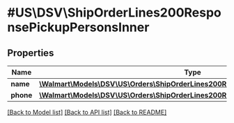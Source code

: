 # #US\DSV\ShipOrderLines200ResponsePickupPersonsInner

## Properties

Name | Type | Description | Notes
------------ | ------------- | ------------- | -------------
**name** | [**\Walmart\Models\DSV\US\Orders\ShipOrderLines200ResponsePickupPersonsInnerName**](ShipOrderLines200ResponsePickupPersonsInnerName.md) |  | [optional]
**phone** | [**\Walmart\Models\DSV\US\Orders\ShipOrderLines200ResponsePickupPersonsInnerPhone**](ShipOrderLines200ResponsePickupPersonsInnerPhone.md) |  | [optional]


[[Back to Model list]](../) [[Back to API list]](../../Api/US/DSV) [[Back to README]](../../README.md)
